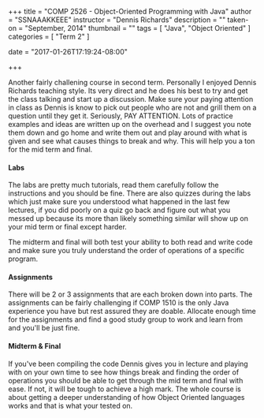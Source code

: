 +++
title = "COMP 2526 - Object-Oriented Programming with Java"
author = "SSNAAAKKEEE"
instructor = "Dennis Richards"
description = ""
taken-on = "September, 2014"
thumbnail = ""
tags = [
	"Java",
	"Object Oriented"
]
categories = [
	"Term 2"
]

date = "2017-01-26T17:19:24-08:00"

+++

Another fairly challening course in second term. Personally I enjoyed Dennis Richards teaching style. Its very direct and he does his best to try and get the class talking and start up a discussion. Make sure your paying attention in class as Dennis is know to pick out people who are not and grill them on a question until they get it. Seriously, PAY ATTENTION. 
Lots of practice examples and ideas are written up on the overhead and I suggest you note them down and go home and write them out and play around with what is given and see what causes things to break and why. This will help you a ton for the mid term and final.

#### Labs

The labs are pretty much tutorials, read them carefully follow the instructions and you should be fine. There are also quizzes during the labs which just make sure you understood what happened in the last few lectures, if you did poorly on a quiz go back and figure out what you messed up because its more than likely something similar will show up on your mid term or final except harder.

The midterm and final will both test your ability to both read and write code and make sure you truly understand the order of operations of a specific program.

#### Assignments

There will be 2 or 3 assignments that are each broken down into parts. The assignments can be fairly challenging if COMP 1510 is the only Java experience you have but rest assured they are doable. Allocate enough time for the assignments and find a good study group to work and learn from and you'll be just fine.

#### Midterm & Final

If you've been compiling the code Dennis gives you in lecture and playing with on your own time to see how things break and finding the order of operations you should be able to get through the mid term and final with ease. If not, it will be tough to achieve a high mark. The whole course is about getting a deeper understanding of how Object Oriented languages works and that is what your tested on.